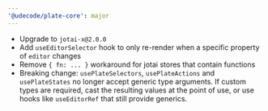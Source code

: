 ```yaml
---
'@udecode/plate-core': major
---
```


- Upgrade to `jotai-x@2.0.0`
- Add `useEditorSelector` hook to only re-render when a specific property of `editor` changes
- Remove `{ fn: ... }` workaround for jotai stores that contain functions
- Breaking change: `usePlateSelectors`, `usePlateActions` and `usePlateStates` no longer accept generic type arguments. If custom types are required, cast the resulting values at the point of use, or use hooks like `useEditorRef` that still provide generics.
